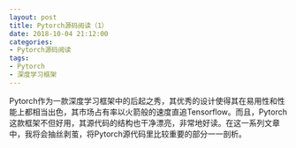 ```yaml
---
layout: post
title: Pytorch源码阅读（1）
date: 2018-10-04 21:12:00
categories:
- Pytorch源码阅读
tags:
- Pytorch
- 深度学习框架
---
```

  Pytorch作为一款深度学习框架中的后起之秀，其优秀的设计使得其在易用性和性能上都相当出色，其市场占有率以火箭般的速度直追Tensorflow。而且，Pytorch这款框架不但好用，其源代码的结构也干净漂亮，非常地好读。在这一系列文章中，我将会抽丝剥茧，将Pytorch源代码里比较重要的部分一一剖析。
  